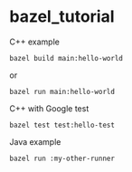 # bazel_tutorial

C++ example
```
bazel build main:hello-world
```
or
```
bazel run main:hello-world
```

C++ with Google test
```
bazel test test:hello-test
```

Java example
```
bazel run :my-other-runner
```
